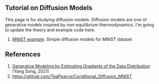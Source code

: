 ## Tutorial on Diffusion Models
This page is for studying diffusion models. Diffusion models are one of generative models inspired by non-equilibrium thermodynamics. I'm going to update the theory and example code here.
1. [MNIST example](https://github.com/phykn/diffusion_models_tutorial/tree/main/01_diffusion_models_mnist): Simple diffusion models for MNIST dataset

## References
1. [Generative Modeling by Estimating Gradients of the Data Distribution](https://yang-song.net/blog/2021/score) (Yang Song, 2021)
2. https://github.com/TeaPearce/Conditional_Diffusion_MNIST
